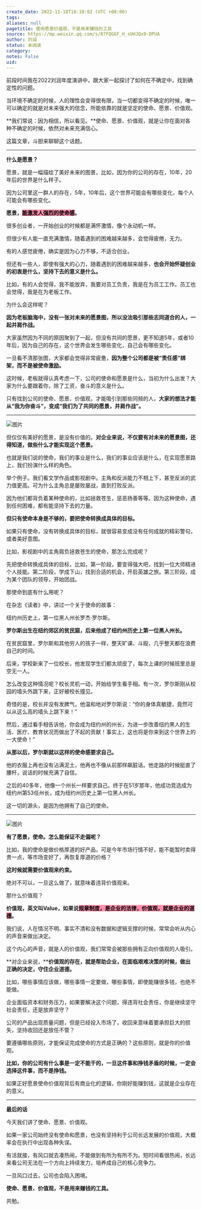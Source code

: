 ```yaml
---
create_date: 2022-11-18T18:10:02 (UTC +08:00)
tags: 
aliases: null
pagetitle: 使命愿景价值观，不是用来赚钱的工具
source: https://mp.weixin.qq.com/s/87FQGGF_H_sUHJQx9-DPUA
author: 刘润
status: 未阅读
category: 
notes: False
uid: 
---
```


前段时间我在2022刘润年度演讲中，跟大家一起探讨了如何在不确定中，找到确定性的问题。

当环境不确定的时候，人的理性会变得很有限，当一切都变得不确定的时候，唯一可以确定的就是对未来强大的信念，所能依靠的就是坚定的使命、愿景、价值观。

**我们常说：因为相信，所以看见。**使命、愿景、价值观，就是让你在面对各种不确定的时候，依然对未来充满信心。

这篇文章，斗胆来聊聊这个话题。

___

**什么是愿景？**  

愿景，就是一幅描绘了美好未来的图景，比如，因为你的公司的存在，10年，20年后的世界是什么样子。

因为公司里这一群人的存在，5年，10年后，这个世界可能会有哪些变化，每个人可能会有哪些变化。

**愿景，<mark style="background: #FF5582A6;">能激发人强烈的使命感</mark>。**

很多创业者，一开始创业的时候都是满怀激情，像个永动机一样。

但很少有人能一直充满激情，随着遇到的困难越来越多，会觉得疲倦，无力。

有的人感觉疲倦，确实是因为心力不够，不适合创业。

但还有一些人，即使有强大的心力，随着遇到的困难越来越多，**也会开始怀疑创业的初衷是什么，坚持下去的意义是什么。**

比如，有的人会觉得，我不能放弃，我要对员工负责，我是在为员工工作。员工也会觉得，我是在为老板工作。

为什么会这样呢？

**因为老板脑海中，没有一张对未来的愿景图，所以没法吸引那些志同道合的人，一起并肩作战。**

大家虽然因为不同的原因聚到了一起，但没有共同的愿景，更不知道5年，或者10年后，因为自己的存在，这个世界会发生哪些变化，自己会有哪些变化。

一旦看不清那张图，大家都会觉得非常疲惫，**因为整个公司都是被“责任感”绑架，而不是被使命激励。**

这时候，老板就得认真考虑一下，公司的使命和愿景是什么，当初为什么出发？大家为什么要跟着你，除了工资，奋斗的意义是什么。

只有找到公司的使命、愿景、价值观，才能吸引到那些同频的人，**大家的想法才能从“我为你奋斗”，变成“我们为了共同的愿景，并肩作战”。**  

___

![图片](https://mmbiz.qpic.cn/mmbiz_png/Eia1pKbzLGbTFWDZNJj77iaY2Xt6ibw42KS4KpDnXiaJxj8d96luOlZzmuwickUhFBHwO55VUjA7GejNbiaZ1icfUhKSQ/640?wx_fmt=png&wxfrom=5&wx_lazy=1&wx_co=1)

但仅仅有美好的愿景，是没有价值的。**对企业来说，不仅要有对未来的愿景图，还得知道，做些什么才能实现这个愿景。**

也就是我们说的使命，我们的事业是什么，我们的事业应该是什么，在实现愿景路上，我们扮演什么样的角色。

举个例子。我们看文学作品或影视剧中。主角和反派能力不相上下，甚至反派的武力值更高。可为什么主角总是屡败屡战，直到打败反派。

因为他们都背负着某种使命的，比如拯救苍生，惩恶扬善等等。因为这种使命，遇到任何困难，都有能坚持下去的力量。

**但只有使命本身是不够的，要把使命转换成具体的目标。**

如果只有使命，没有转换成具体的目标，就很容易变成没有任何成就的精彩警句，或者美好意图。

比如，影视剧中的主角肩负拯救苍生的使命，那怎么完成呢？

先把使命转换成具体的目标，比如，第一阶段，要变得强大吧，找到一位大师精进个人技能。第二阶段，学成下山，找到合适的机会，开启英雄之旅。第三阶段，成为某个团队的领导，开始团战。

那使命到底有什么用呢？

在杂志《读者》中，讲过一个关于使命的故事：

纽约州历史上，第一位黑人州长罗杰·罗尔斯。

**罗尔斯出生在纽约郊区的贫民窟，后来他成了纽约州历史上第一位黑人州长。**

在贫民窟里，罗尔斯和其他穷人的孩子一样，整天旷课、斗殴，几乎整天都在浪费自己的时间。

后来，学校新来了一位校长，他发现学生们都太顽皮了，每次上课的时候班里总是空无一人。

怎么改变这种情况呢？校长灵机一动，开始给学生看手相。有一次，罗尔斯刚从校园的墙头外跳下来，正好被校长撞见。

奇怪的是，校长并没有发脾气，他温和地对罗尔斯说：“你的身体真敏捷，竟然可以从这么高的墙头上跳下来！”

然后，通过看手相告诉他，你会成为纽约州的州长，为进一步改善纽约黑人的生活、医疗、教育状况而做出了不起的贡献！事实上，这也将是你来到这个世界上的一大使命！”

**从那以后，罗尔斯就以这样的使命感要求自己。**

他的衣服上再也没有沾满泥土，他再也不像从前那样飙脏话。他走路的时候挺直了腰杆，说话的时候充满了自信。

之后的40多年，他像一个州长一样要求自己。终于在51岁那年，他成功竞选成为纽约州第53任州长，成为纽约州历史上第一位黑人州长。

这一切的源头，是因为他拥有了自己的使命。

___

![图片](https://mmbiz.qpic.cn/mmbiz_png/Eia1pKbzLGbTFWDZNJj77iaY2Xt6ibw42KSqf81KfPhIicPS2F9JQfwJSK6VE2ssdchNF4kDEXDX2J97dfFQ52SNsw/640?wx_fmt=png&wxfrom=5&wx_lazy=1&wx_co=1)

**有了愿景，使命。怎么能保证不走偏呢？**

比如，我的使命是做价格厚道的好产品，可是今年市场行情不好，能不能暂时卖得贵一点，等市场变好了，再恢复厚道的价格？

**这时候就需要价值观来约束。**

绝对不可以，一旦这么做了，就意味着违背价值观来。

那什么价值观？

**价值观，英文叫Value，如果说<mark style="background: #FF5582A6;">规章制度，是企业的法律，价值观，就是企业的道德</mark>。**

我们说，人在情况不明、事实不清和没有数据和逻辑支撑的时候，常常会听从内心的声音来做出决定。

这个内心的声音，就是人的价值观，我们常常会被那些拥有正向价值观的人吸引。

**对企业来说，****价值观的存在，就是帮助企业，在面临艰难决策的时候，做出正确的决定，守住企业道德。**

比如，哪些事情应该做，哪些事情一定要做，哪些事情，即使能赚很多钱，也绝不能做。

企业面临资本和财务压力，如果要解决这个问题，得违背社会责任，你是继续坚守社会责任，还是放弃坚守？

公司的产品出现质量问题，但是已经投入市场了，收回来意味着要承担巨大的损失，坚持收回还是放任不管？

要遵循哪些原则，才能保证完成使命的方式是正确的？这些原则，就是你的价值观。

**比如，你的公司有什么事是一定不能干的，一旦这件事和挣钱矛盾的时候，一定会选择这件事，而不是挣钱。**

如果正好愿景使命价值观背后有商业化的逻辑，你刚好能赚到钱，这就是企业存在的意义。

___

**最后的话**

今天我们讲了使命、愿景、价值观。

如果一家公司始终没有使命和愿景，也没有坚持利于公司长远发展的价值观，大概率会在执行中出现各种失误。

有活就接，有风口就去凑热闹，不能做到有所为有所不为。短时间看很热闹，长远来看公司无法在一个方向上持续发力，培养成自己的核心竞争力。

一旦风口过去，公司也会陷入困境。

**使命、愿景、价值观，不是用来赚钱的工具。**

共勉。

